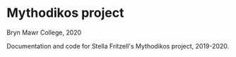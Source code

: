 # Mythodikos project

Bryn Mawr College, 2020

Documentation and code for Stella Fritzell's Mythodikos project, 2019-2020.
